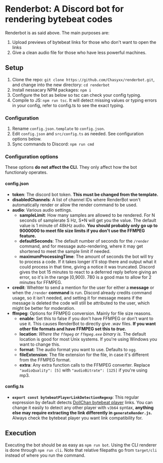 # Renderbot: A Discord bot for rendering bytebeat codes

Renderbot is as said above. The main purposes are:

1. Upload previews of bytebeat links for those who don't want to open the links
2. Give a clean audio file for those who have less powerful machines.

## Setup
1. Clone the repo: `git clone https://github.com/Chasyxx/renderbot.git`, and change into the new directory: `cd renderbot`
2. Install nessacary NPM packages: `npm i`
3. Configure the bot as below so tsc can check your config typing.
4. Compile to JS: `npm run tsc`. It will detect missing values or typing errors in your config, refer to config.ts to see the exact typing.

### Configuration
1. Rename `config.json.template` to `config.json`.
2. Edit `config.json` and `src/config.ts` as needed. See configuration options below.
3. Sync commands to Discord: `npm run cmd`

### Configuration options
These options **do not affect the CLI.** They only affect how the bot functionaly operates.
#### config.json
* **token**: The discord bot token. **This must be changed from the template.**
* **disabledChannels**: A list of channel IDs where RenderBot won't automatically render or allow the render command to be used.
* **audio**: Various audio settings.
  * **sampleLimit**: How many samples are allowed to be rendered. For N seconds of samplerate S Hz, S*N will get you the value. The default value is 1 minute of 48kHz audio. **You should probably only go up to 9000000 to meet file size limits if you don't use the FFMPEG feature.**
  * **defaultSeconds**: The default number of seconds for the `/render` command, and for message auto-rendering, where it may get shortened to meet the sample limit if needed.
  * **maximumProcessingTime**: The amount of seconds the bot will try to process a code. If it takes longer it'll stop there and output what it could process in that time, giving a notice it was truncated. Discord gives the bot 15 minutes to react to a deferred reply before giving an error, so it's in the range [0,900). 780 is a good max to allow for 2 minutes for FFMPEG.
* **credit**: Whehter to send a mention for the user for either a **message** or when the `/render` **command** is run. Discord already credits command usage, so it isn't needed, and setting it for message means if the message is deleted the code will still be attributed to the user, which might be better for moderation.
* **ffmpeg**: Options for FFMPEG conversion. Mainly for file size reasons.
  * **enable**: Set this to false if you don't have FFMPEG or don't want to use it. This causes RenderBot to directly give .wav files. **If you want other file formats and have FFMPEG set this to *true.***
  * **location**: *Where the `ffmpeg` or `ffmpeg.exe` binary is.* The default location is good for most Unix systems. If you're using Windows you want to change this.
  * **format**: The audio format you want to use. Defaults to `ogg`.
  * **fileExtension**: The file extension for the file, in case it's different from the FFMPEG format.
  * **extra**: Any extra function calls to the FFMPEG converter. Replace `"audioQuality": [5]` with `"audioBitrate": [125]` if you're using mp3.
#### config.ts
  * **`export const bytebeatPlayerLinkDetectionRegexp`**: This regular expression by default detects [DollChan bytebeat player](https://dollchan.net/bytebeat/) links. You can change it easily to detect any other player with `v3b64` syntax, **anything else may require extracting the link differently in `generateRender.js`.** Always check the bytebeat player you want link compatibility for.

## Execution
Executing the bot should be as easy as `npm run bot`.
Using the CLI renderer is done through `npm run cli`. Note that relative filepaths go from `target/cli` instead of where you run the command.
